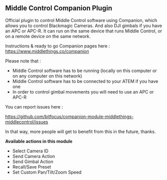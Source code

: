 ## Middle Control Companion Plugin

Official plugin to control Middle Control software using Companion, which allows you to control Blackmagic Cameras. And also DJI gimbals if you have an APC or APC-R. It can run on the same device that runs Middle Control, or on a remote device on the same network.

Instructions & ready to go Companion pages here : https://www.middlethings.co/companion

Please note that :     
 
- Middle Control software has to be running (locally on this computer or on any computer on this network) </li>
- Middle Control software has to be connected to your ATEM if you have one</li>
- In order to control gimbal movements you will need to use an APC or APC-R</li>

You can report issues here : 

https://github.com/bitfocus/companion-module-middlethings-middlecontrol/issues

In that way, more people will get to benefit from this in the future, thanks.

**Available actions in this module**

- Select Camera ID   
- Send Camera Action
- Send Gimbal Action
- Recall/Save Preset
- Set Custom Pan/Tilt/Zoom Speed
